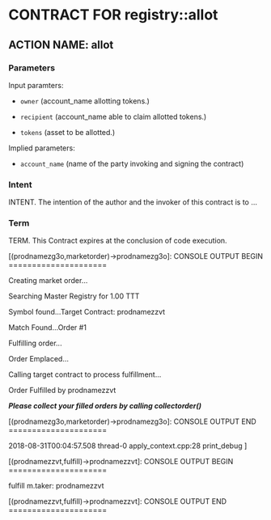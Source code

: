 # CONTRACT FOR registry::allot

## ACTION NAME: allot

### Parameters
Input paramters:

* `owner` (account_name allotting tokens.)

* `recipient` (account_name able to claim allotted tokens.)

* `tokens` (asset to be allotted.)

Implied parameters: 

* `account_name` (name of the party invoking and signing the contract)

### Intent
INTENT. The intention of the author and the invoker of this contract is to ...

### Term
TERM. This Contract expires at the conclusion of code execution.







[(prodnamezg3o,marketorder)->prodnamezg3o]: CONSOLE OUTPUT BEGIN =====================


Creating market order...

Searching Master Registry for 1.00 TTT

Symbol found...Target Contract: prodnamezzvt

Match Found...Order #1

Fulfilling order...

Order Emplaced...

Calling target contract to process fulfillment...

Order Fulfilled by prodnamezzvt

***Please collect your filled orders by calling collectorder()***

[(prodnamezg3o,marketorder)->prodnamezg3o]: CONSOLE OUTPUT END   =====================

2018-08-31T00:04:57.508 thread-0   apply_context.cpp:28          print_debug          ]

[(prodnamezzvt,fulfill)->prodnamezzvt]: CONSOLE OUTPUT BEGIN =====================

fulfill m.taker: prodnamezzvt

[(prodnamezzvt,fulfill)->prodnamezzvt]: CONSOLE OUTPUT END   =====================